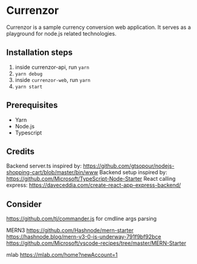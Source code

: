 # Currenzor

Currenzor is a sample currency conversion web application. It serves as a playground for node.js related technologies.

## Installation steps

1. inside currenzor-api, run `yarn`
2. `yarn debug`
3. inside `currenzor-web`, run `yarn`
4. `yarn start`

## Prerequisites

* Yarn
* Node.js
* Typescript

## Credits

Backend server.ts inspired by: https://github.com/gtsopour/nodejs-shopping-cart/blob/master/bin/www
Backend setup inspired by: https://github.com/Microsoft/TypeScript-Node-Starter
React calling express: https://daveceddia.com/create-react-app-express-backend/

## Consider

https://github.com/tj/commander.js for cmdline args parsing

MERN3 https://github.com/Hashnode/mern-starter https://hashnode.blog/mern-v3-0-is-underway-791f9bf92bce https://github.com/Microsoft/vscode-recipes/tree/master/MERN-Starter

mlab https://mlab.com/home?newAccount=1
